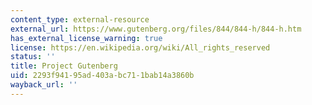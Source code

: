 ```yaml
---
content_type: external-resource
external_url: https://www.gutenberg.org/files/844/844-h/844-h.htm
has_external_license_warning: true
license: https://en.wikipedia.org/wiki/All_rights_reserved
status: ''
title: Project Gutenberg
uid: 2293f941-95ad-403a-bc71-1bab14a3860b
wayback_url: ''
---
```

